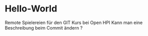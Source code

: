 Hello-World
===========

Remote Spielereien für den GIT Kurs bei Open HPI
Kann man eine Beschreibung beim Commit ändern ?

